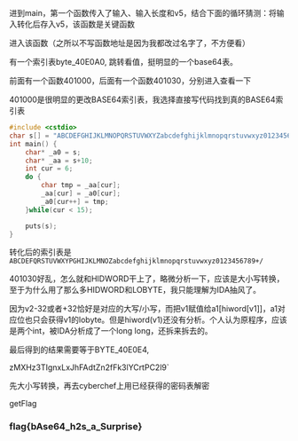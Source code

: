 <!--more-->

进到main，第一个函数传入了输入、输入长度和v5，结合下面的循环猜测：将输入转化后存入v5，该函数是关键函数

进入该函数（之所以不写函数地址是因为我都改过名字了，不方便看）

有一个索引表byte_40E0A0, 跳转看值，挺明显的一个base64表。

前面有一个函数401000，后面有一个函数401030，分别进入查看一下

401000是很明显的更改BASE64索引表，我选择直接写代码找到真的BASE64索引表

```cpp
#include <cstdio>
char s[] = "ABCDEFGHIJKLMNOPQRSTUVWXYZabcdefghijklmnopqrstuvwxyz0123456789+/\0";
int main() {
    char* _a0 = s;
    char* _aa = s+10;
    int cur = 6;
    do {
        char tmp = _aa[cur];
        _aa[cur] = _a0[cur];
        _a0[cur++] = tmp;
    }while(cur < 15);

    puts(s);
}
```

 转化后的索引表是`ABCDEFQRSTUVWXYPGHIJKLMNOZabcdefghijklmnopqrstuvwxyz0123456789+/`

401030好乱，怎么就和HIDWORD干上了，略微分析一下，应该是大小写转换，至于为什么用了那么多HIDWORD和LOBYTE，我只能理解为IDA抽风了。

因为v2-32或者+32恰好是对应的大写/小写，而把v1赋值给a1[hiword[v1]]，a1对应位也只会获得v1的lobyte。但是hiword(v1)还没有分析。个人认为原程序，应该是两个int，被IDA分析成了一个long long，还拆来拆去的。

最后得到的结果需要等于BYTE_40E0E4,

zMXHz3TIgnxLxJhFAdtZn2fFk3lYCrtPC2l9`

先大小写转换，再去cyberchef上用已经获得的密码表解密

getFlag

### flag{bAse64_h2s_a_Surprise}